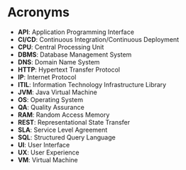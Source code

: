 
# Acronyms

- **API**: Application Programming Interface
- **CI/CD**: Continuous Integration/Continuous Deployment
- **CPU**: Central Processing Unit
- **DBMS**: Database Management System
- **DNS**: Domain Name System
- **HTTP**: Hypertext Transfer Protocol
- **IP**: Internet Protocol
- **ITIL**: Information Technology Infrastructure Library
- **JVM**: Java Virtual Machine
- **OS**: Operating System
- **QA**: Quality Assurance
- **RAM**: Random Access Memory
- **REST**: Representational State Transfer
- **SLA**: Service Level Agreement
- **SQL**: Structured Query Language
- **UI**: User Interface
- **UX**: User Experience
- **VM**: Virtual Machine